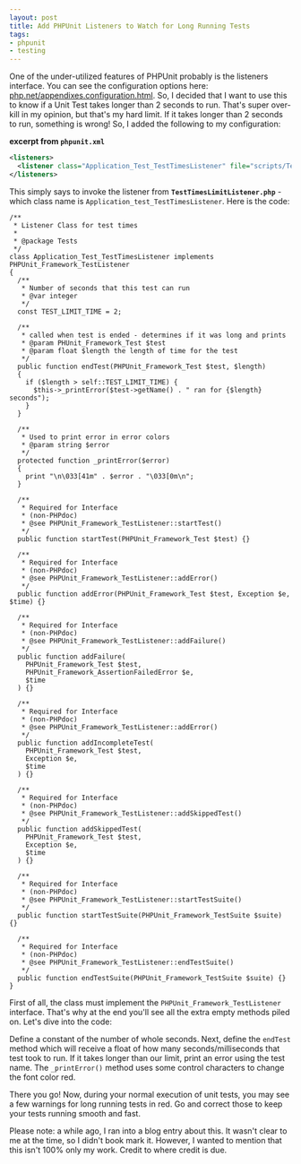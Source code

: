 ```yaml
---
layout: post
title: Add PHPUnit Listeners to Watch for Long Running Tests
tags:
- phpunit
- testing
---
```

One of the under-utilized features of PHPUnit probably is the listeners interface.  You can see the configuration options here: [php.net/appendixes.configuration.html](http://www.phpunit.de/manual/current/en/appendixes.configuration.html).  So, I decided that I want to use this to know if a Unit Test takes longer than 2 seconds to run.  That's super over-kill in my opinion, but that's my hard limit.  If it takes longer than 2 seconds to run, something is wrong!  So, I added the following to my configuration:

**excerpt from `phpunit.xml`**

```xml
<listeners>
  <listener class="Application_Test_TestTimesListener" file="scripts/TestTimesLimitListener.php"></listener>
</listeners>
```

This simply says to invoke the listener from **`TestTimesLimitListener.php`** - which class name is `Application_test_TestTimesListener`.  Here is the code:

```php?start_inline=1
/**
 * Listener Class for test times
 * 
 * @package Tests
 */
class Application_Test_TestTimesListener implements PHPUnit_Framework_TestListener
{
  /**
   * Number of seconds that this test can run
   * @var integer
   */
  const TEST_LIMIT_TIME = 2;
    
  /**
   * called when test is ended - determines if it was long and prints
   * @param PHUnit_Framework_Test $test
   * @param float $length the length of time for the test
   */
  public function endTest(PHPUnit_Framework_Test $test, $length)
  {
    if ($length > self::TEST_LIMIT_TIME) {
      $this->_printError($test->getName() . " ran for {$length} seconds");
    }
  }
    
  /**
   * Used to print error in error colors
   * @param string $error
   */
  protected function _printError($error)
  {
    print "\n\033[41m" . $error . "\033[0m\n";
  }
    
  /**
   * Required for Interface
   * (non-PHPdoc)
   * @see PHPUnit_Framework_TestListener::startTest()
   */
  public function startTest(PHPUnit_Framework_Test $test) {}

  /**
   * Required for Interface
   * (non-PHPdoc)
   * @see PHPUnit_Framework_TestListener::addError()
   */
  public function addError(PHPUnit_Framework_Test $test, Exception $e, $time) {}

  /**
   * Required for Interface
   * (non-PHPdoc)
   * @see PHPUnit_Framework_TestListener::addFailure()
   */
  public function addFailure(
    PHPUnit_Framework_Test $test, 
    PHPUnit_Framework_AssertionFailedError $e, 
    $time
  ) {}

  /**
   * Required for Interface
   * (non-PHPdoc)
   * @see PHPUnit_Framework_TestListener::addError()
   */
  public function addIncompleteTest(
    PHPUnit_Framework_Test $test, 
    Exception $e, 
    $time
  ) {}

  /**
   * Required for Interface
   * (non-PHPdoc)
   * @see PHPUnit_Framework_TestListener::addSkippedTest()
   */
  public function addSkippedTest(
    PHPUnit_Framework_Test $test, 
    Exception $e, 
    $time
  ) {}
    
  /**
   * Required for Interface
   * (non-PHPdoc)
   * @see PHPUnit_Framework_TestListener::startTestSuite()
   */
  public function startTestSuite(PHPUnit_Framework_TestSuite $suite) {}
    
  /**
   * Required for Interface
   * (non-PHPdoc)
   * @see PHPUnit_Framework_TestListener::endTestSuite()
   */
  public function endTestSuite(PHPUnit_Framework_TestSuite $suite) {}	
}
```

First of all, the class must implement the `PHPUnit_Framework_TestListener` interface.  That's why at the end you'll see all the extra empty methods piled on.  Let's dive into the code:

Define a constant of the number of whole seconds.  Next, define the `endTest` method which will receive a float of how many seconds/milliseconds that test took to run.  If it takes longer than our limit, print an error using the test name.  The `_printError()` method uses some control characters to change the font color red.  

There you go!  Now, during your normal execution of unit tests, you may see a few warnings for long running tests in red.  Go and correct those to keep your tests running smooth and fast.

Please note: a while ago, I ran into a blog entry about this.  It wasn't clear to me at the time, so I didn't book mark it.  However, I wanted to mention that this isn't 100% only my work.  Credit to where credit is due.

